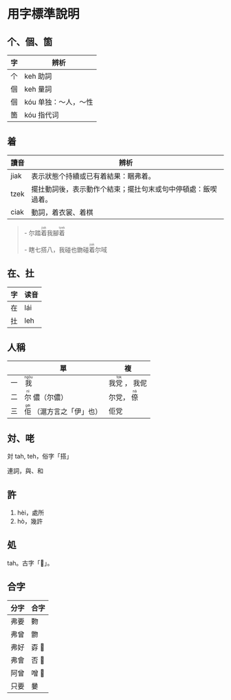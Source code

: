 # 用字標準說明

## 个、個、箇

| 字  | 辨析                 |
| --- | -------------------- |
| 个  | keh 助詞             |
| 個  | keh 量詞             |
| 個  | kóu 单独：～人，～性 |
| 箇  | kóu 指代词           |

## 着

| 讀音 | 辨析                                                         |
| ---- | ------------------------------------------------------------ |
| jiak | 表示狀態个持續或已有着結果：睏弗着。                         |
| tzek | 擺扗動詞後，表示動作个結束；擺扗句末或句中停頓處：飯喫過着。 |
| ciak | 動詞，着衣裳、着棋                                           |

> \- 尔踏<ruby><rb>着</rb><rt>jiak</rt></rb></ruby>我腳<ruby><rb>着</rb><rt>tzek</rt></rb></ruby>
>
> \- 瞎七搭八，我碰也朆碰<ruby><rb>着</rb><rt>jiak</rt></rb></ruby>尔㖪

## 在、扗

| 字  | 读音 |
| --- | ---- |
| 在  | lái  |
| 扗  | leh  |

## 人稱

|     | 單                                                             | 複                                                  |
| --- | -------------------------------------------------------------- | --------------------------------------------------- |
| 一  | <ruby><rb>我</rb><rt>ngòu</rt></rb></ruby>                     | 我<ruby><rb>党</rb><rt>tok</rt></rb></ruby> ， 我伲 |
| 二  | <ruby><rb>尔</rb><rt>nì</rt></rb></ruby> 儂（尔儂）            | 尔党， <ruby><rb>倷</rb><rt>nā</rt></rb></ruby>     |
| 三  | <ruby><rb>佢</rb><rt>gēi</rt></rb></ruby> （滬方言之「伊」也） | 佢党                                                |

## 対、咾

対 tah, teh，俗字「搭」

連詞，與、和

## 許

1. hèi，處所
1. hò，幾許

## 処

tah。古字「𡍲」。

## 合字

| 分字 | 合字  |
| ---- | ----- |
| 弗要 | 覅    |
| 弗曾 | 朆    |
| 弗好 | 孬 𪥸 |
| 弗會 | 否 𣍐 |
| 阿曾 | 噌 𬁭 |
| 只要 | 嘦    |

